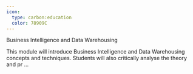 ```yaml
---
icon:
  type: carbon:education
  color: 78909C
---
```

Business Intelligence and Data Warehousing

This module will introduce Business Intelligence and Data Warehousing concepts and techniques. Students will also critically analyse the theory and pr ... 
